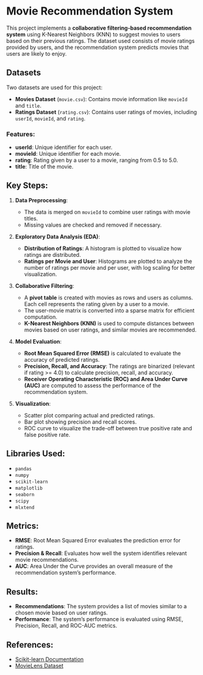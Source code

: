 # Movie Recommendation System

This project implements a **collaborative filtering-based recommendation system** using K-Nearest Neighbors (KNN) to suggest movies to users based on their previous ratings. The dataset used consists of movie ratings provided by users, and the recommendation system predicts movies that users are likely to enjoy.

## Datasets
Two datasets are used for this project:
- **Movies Dataset** (`movie.csv`): Contains movie information like `movieId` and `title`.
- **Ratings Dataset** (`rating.csv`): Contains user ratings of movies, including `userId`, `movieId`, and `rating`.

### Features:
- **userId**: Unique identifier for each user.
- **movieId**: Unique identifier for each movie.
- **rating**: Rating given by a user to a movie, ranging from 0.5 to 5.0.
- **title**: Title of the movie.

## Key Steps:
1. **Data Preprocessing**:
   - The data is merged on `movieId` to combine user ratings with movie titles.
   - Missing values are checked and removed if necessary.

2. **Exploratory Data Analysis (EDA)**:
   - **Distribution of Ratings**: A histogram is plotted to visualize how ratings are distributed.
   - **Ratings per Movie and User**: Histograms are plotted to analyze the number of ratings per movie and per user, with log scaling for better visualization.

3. **Collaborative Filtering**:
   - A **pivot table** is created with movies as rows and users as columns. Each cell represents the rating given by a user to a movie.
   - The user-movie matrix is converted into a sparse matrix for efficient computation.
   - **K-Nearest Neighbors (KNN)** is used to compute distances between movies based on user ratings, and similar movies are recommended.

4. **Model Evaluation**:
   - **Root Mean Squared Error (RMSE)** is calculated to evaluate the accuracy of predicted ratings.
   - **Precision, Recall, and Accuracy**: The ratings are binarized (relevant if rating >= 4.0) to calculate precision, recall, and accuracy.
   - **Receiver Operating Characteristic (ROC) and Area Under Curve (AUC)** are computed to assess the performance of the recommendation system.

5. **Visualization**:
   - Scatter plot comparing actual and predicted ratings.
   - Bar plot showing precision and recall scores.
   - ROC curve to visualize the trade-off between true positive rate and false positive rate.

## Libraries Used:
- `pandas`
- `numpy`
- `scikit-learn`
- `matplotlib`
- `seaborn`
- `scipy`
- `mlxtend`



## Metrics:
- **RMSE**: Root Mean Squared Error evaluates the prediction error for ratings.
- **Precision & Recall**: Evaluates how well the system identifies relevant movie recommendations.
- **AUC**: Area Under the Curve provides an overall measure of the recommendation system’s performance.

## Results:
- **Recommendations**: The system provides a list of movies similar to a chosen movie based on user ratings.
- **Performance**: The system’s performance is evaluated using RMSE, Precision, Recall, and ROC-AUC metrics.

## References:
- [Scikit-learn Documentation](https://scikit-learn.org/stable/documentation.html)
- [MovieLens Dataset](https://grouplens.org/datasets/movielens/)
